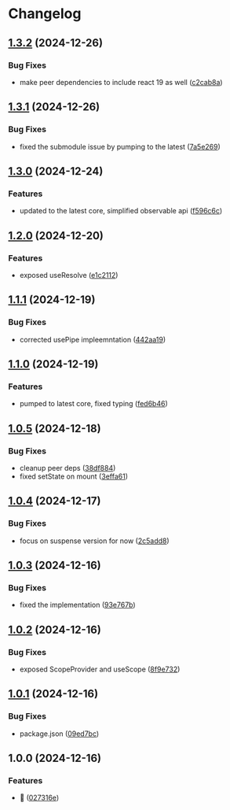 # Changelog

## [1.3.2](https://github.com/submodule-org/submodule-react/compare/v1.3.1...v1.3.2) (2024-12-26)


### Bug Fixes

* make peer dependencies to include react 19 as well ([c2cab8a](https://github.com/submodule-org/submodule-react/commit/c2cab8a81ee1fca55251bf9e6824d3b7b2669fba))

## [1.3.1](https://github.com/submodule-org/submodule-react/compare/v1.3.0...v1.3.1) (2024-12-26)


### Bug Fixes

* fixed the submodule issue by pumping to the latest ([7a5e269](https://github.com/submodule-org/submodule-react/commit/7a5e2699c7ca201ce5858940d987116923cb1642))

## [1.3.0](https://github.com/submodule-org/submodule-react/compare/v1.2.0...v1.3.0) (2024-12-24)


### Features

* updated to the latest core, simplified observable api ([f596c6c](https://github.com/submodule-org/submodule-react/commit/f596c6c2b1cda42e17efd773db16e510d39d070c))

## [1.2.0](https://github.com/submodule-org/submodule-react/compare/v1.1.1...v1.2.0) (2024-12-20)


### Features

* exposed useResolve ([e1c2112](https://github.com/submodule-org/submodule-react/commit/e1c21127a811ecc285ab42eef18d0619bc21e000))

## [1.1.1](https://github.com/submodule-org/submodule-react/compare/v1.1.0...v1.1.1) (2024-12-19)


### Bug Fixes

* corrected usePipe impleemntation ([442aa19](https://github.com/submodule-org/submodule-react/commit/442aa197d7e50fe5818538e71da88cbe2bda1307))

## [1.1.0](https://github.com/submodule-org/submodule-react/compare/v1.0.5...v1.1.0) (2024-12-19)


### Features

* pumped to latest core, fixed typing ([fed6b46](https://github.com/submodule-org/submodule-react/commit/fed6b461343623057b18d5552c27733db7df9156))

## [1.0.5](https://github.com/submodule-org/submodule-react/compare/v1.0.4...v1.0.5) (2024-12-18)


### Bug Fixes

* cleanup peer deps ([38df884](https://github.com/submodule-org/submodule-react/commit/38df884370fd86788baeb414eed039f5592a5e5f))
* fixed setState on mount ([3effa61](https://github.com/submodule-org/submodule-react/commit/3effa6121108b43d80aaee2672aa611d15fcaa06))

## [1.0.4](https://github.com/submodule-org/submodule-react/compare/v1.0.3...v1.0.4) (2024-12-17)


### Bug Fixes

* focus on suspense version for now ([2c5add8](https://github.com/submodule-org/submodule-react/commit/2c5add8ba8c5df2ef421663456dcbe80e36f6c81))

## [1.0.3](https://github.com/submodule-org/submodule-react/compare/v1.0.2...v1.0.3) (2024-12-16)


### Bug Fixes

* fixed the implementation ([93e767b](https://github.com/submodule-org/submodule-react/commit/93e767be79ff9f483dee8b5d4b058286c50e6cca))

## [1.0.2](https://github.com/submodule-org/submodule-react/compare/v1.0.1...v1.0.2) (2024-12-16)


### Bug Fixes

* exposed ScopeProvider and useScope ([8f9e732](https://github.com/submodule-org/submodule-react/commit/8f9e73234f3d7211a7c5f892bf462ddd7a1e4adc))

## [1.0.1](https://github.com/submodule-org/submodule-react/compare/v1.0.0...v1.0.1) (2024-12-16)


### Bug Fixes

* package.json ([09ed7bc](https://github.com/submodule-org/submodule-react/commit/09ed7bc092c3eb307d4ba3eacd0d17ce993ffa60))

## 1.0.0 (2024-12-16)


### Features

* :rocket: ([027316e](https://github.com/submodule-org/submodule-react/commit/027316ef80e701b8677accf1bc51eb37fe6abeef))
